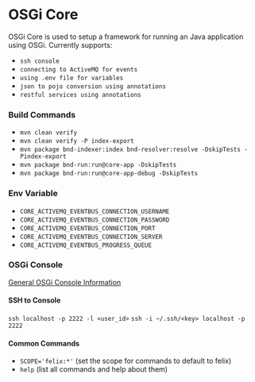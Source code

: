# OSGi Core

OSGi Core is used to setup a framework for running an Java application using OSGi. Currently supports:
- `ssh console`
- `connecting to ActiveMQ for events`
- `using .env file for variables`
- `json to pojo conversion using annotations`
- `restful services using annotations`

### Build Commands
- `mvn clean verify`
- `mvn clean verify -P index-export`
- `mvn package bnd-indexer:index bnd-resolver:resolve -DskipTests -Pindex-export`
- `mvn package bnd-run:run@core-app -DskipTests`
- `mvn package bnd-run:run@core-app-debug -DskipTests`

### Env Variable
 - `CORE_ACTIVEMQ_EVENTBUS_CONNECTION_USERNAME`
 - `CORE_ACTIVEMQ_EVENTBUS_CONNECTION_PASSWORD`
 - `CORE_ACTIVEMQ_EVENTBUS_CONNECTION_PORT`
 - `CORE_ACTIVEMQ_EVENTBUS_CONNECTION_SERVER`
 - `CORE_ACTIVEMQ_EVENTBUS_PROGRESS_QUEUE`
 
### OSGi Console
[General OSGi Console Information](https://enroute.osgi.org/FAQ/500-gogo.html)

#### SSH to Console
`ssh localhost -p 2222 -l <user_id>`
`ssh -i ~/.ssh/<key> localhost -p 2222`

#### Common Commands
- `SCOPE='felix:*'` (set the scope for commands to default to felix)
- `help` (list all commands and help about them)
